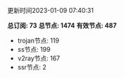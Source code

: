 更新时间2023-01-09 07:40:31

**总订阅: 73**
**总节点: 1474**
**有效节点: 487**
- trojan节点: 119
- ss节点: 199
- v2ray节点: 167
- ssr节点: 2
